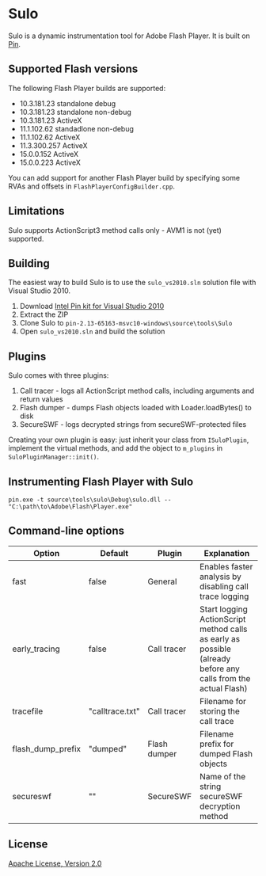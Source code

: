 Sulo
====

Sulo is a dynamic instrumentation tool for Adobe Flash Player. It is built on [Pin](https://software.intel.com/en-us/articles/pin-a-dynamic-binary-instrumentation-tool).

Supported Flash versions
------------------------

The following Flash Player builds are supported:

* 10.3.181.23 standalone debug
* 10.3.181.23 standalone non-debug
* 10.3.181.23 ActiveX
* 11.1.102.62 standadlone non-debug
* 11.1.102.62 ActiveX
* 11.3.300.257 ActiveX
* 15.0.0.152 ActiveX
* 15.0.0.223 ActiveX

You can add support for another Flash Player build by specifying some RVAs and offsets in `FlashPlayerConfigBuilder.cpp`.

Limitations
-----------

Sulo supports ActionScript3 method calls only - AVM1 is not (yet) supported.

Building
--------

The easiest way to build Sulo is to use the `sulo_vs2010.sln` solution file with Visual Studio 2010.

1. Download [Intel Pin kit for Visual Studio 2010](http://software.intel.com/sites/landingpage/pintool/downloads/pin-2.13-65163-msvc10-windows.zip)
2. Extract the ZIP
3. Clone Sulo to `pin-2.13-65163-msvc10-windows\source\tools\Sulo`
4. Open `sulo_vs2010.sln` and build the solution

Plugins
-------

Sulo comes with three plugins:

1. Call tracer - logs all ActionScript method calls, including arguments and return values
2. Flash dumper - dumps Flash objects loaded with Loader.loadBytes() to disk
3. SecureSWF - logs decrypted strings from secureSWF-protected files

Creating your own plugin is easy: just inherit your class from `ISuloPlugin`, implement the virtual methods, and add the object to `m_plugins` in `SuloPluginManager::init()`.

Instrumenting Flash Player with Sulo
------------------------------------

```
pin.exe -t source\tools\sulo\Debug\sulo.dll -- "C:\path\to\Adobe\Flash\Player.exe"
```

Command-line options
--------------------

| Option | Default | Plugin | Explanation |
|--------|---------|--------|--------------|
|fast | false | General | Enables faster analysis by disabling call trace logging |
|early_tracing | false | Call tracer | Start logging ActionScript method calls as early as possible (already before any calls from the actual Flash) |
|tracefile | "calltrace.txt" | Call tracer | Filename for storing the call trace |
|flash_dump_prefix | "dumped" | Flash dumper | Filename prefix for dumped Flash objects |
|secureswf | "" | SecureSWF | Name of the string secureSWF decryption method |


License
-------

[Apache License, Version 2.0](http://www.apache.org/licenses/LICENSE-2.0)

